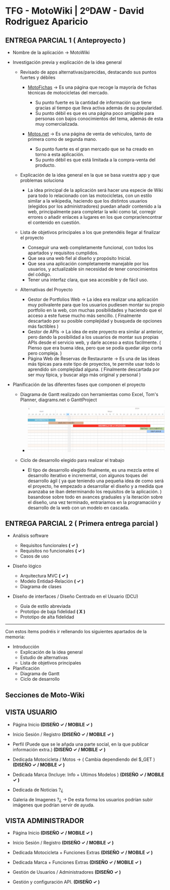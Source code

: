 
# TFG - MotoWiki | 2ºDAW - David Rodriguez Aparicio


## ENTREGA PARCIAL 1 ( Anteproyecto )

- Nombre de la aplicación -> MotoWiki
  
- Investigación previa y explicación de la idea general
    
    - Revisado de apps alternativas/parecidas, destacando sus puntos fuertes y débiles
        -  [MotoFichas](https://www.motofichas.com/) -> Es una página que recoge la mayoría de fichas técnicas de motocicletas del mercado.
           - Su punto fuerte es la cantidad de información que tiene gracias al tiempo que lleva activa además de su popularidad.
           - Su punto débil es que es una página poco amigable para personas con bajos conocimientos del tema, además de esta muy comercializada.

        -  [Motos.net](https://motos.coches.net/) -> Es una página de venta de vehiculos, tanto de primera como de segunda mano.
           -  Su punto fuerte es el gran mercado que se ha creado en torno a esta aplicación.
           -  Su punto débil es que está limitada a la compra-venta del producto.
    
    - Explicación de la idea general en la que se basa vuestra app y que problemas soluciona
        -  La idea principal de la aplicación  será hacer una especie de Wiki para todo lo relacionado con las motocicletas, con un estilo similar a la wikipedia, haciendo que los distintos usuarios (elegidos por los administradores) puedan añadir contenido a la web, principalmente para completar la wiki como tal, corregir errores o añadir enlaces a lugares en los que comprar/encontrar el contenido en cuestión.
    
    
    - Lista de objetivos principales a los que pretendéis llegar al finalizar el proyecto
        - Conseguir una web completamente funcional, con todos los apartados y requisitos cumplidos.
        - Que sea una web fiel al diseño y propósito Inicial.
        - Que sea una aplicación completamente manejable por los usuarios, y actualizable sin necesidad de tener conocimientos del código.
        - Tener una interfaz clara, que sea accesible y de fácil uso.
  
    - Alternativas del Proyecto
      - Gestor de Portfolios Web -> La idea era realizar una aplicación muy polivalente para que los usuarios pudiesen montar su propio portfolio en la web, con muchas posibilidades y haciendo que el acceso a este fuese mucho más sencillo. ( Finalmente descartado por su posible complejidad y busqueda de opciones más factibles )
      - Gestor de APIs -> La idea de este proyecto era similar al anterior, pero dando la posibilidad a los usuarios de montar sus propias APIs desde el servicio web, y darle acceso a estos facilmente. ( Pienso que era buena idea, pero que se podía quedar algo corta pero compleja. )
      - Página Web de Reservas de Restaurante -> Es una de las ideas más típicas para este tipo de proyectos, te permite usar todo lo aprendido sin complejidad alguna. ( Finalmente descartada por ser muy típica, y buscar algo más original y personal )
  

- Planificación de las diferentes fases que componen el proyecto
    - Diagrama de Gantt realizado con herramientas como Excel, Tom's Planner, diagrams.net o GanttProject
        - ![diagramaGant](./Planificacion/Diagrama%20Gant.png)
    
    - Ciclo de desarrollo elegido para realizar el trabajo
        - El tipo de desarrollo elegido finalmente, es una mezcla entre el desarrollo iterativo e incremental, con algunos toques del desarrollo ágil ( ya que teniendo una pequeña idea de como será el proyecto, he empezado a desarrollar el diseño y a medida que avanzaba se iban determinando los requisitos de la aplicación. ) basandose sobre todo en avances graduales y la iteración sobre el diseño, una vez terminado, entrariamos en la programación y desarrollo de la web con un modelo en cascada.
  
    
  

## ENTREGA PARCIAL 2 ( Primera entrega parcial )

- Análisis software
    - Requisitos funcionales  **( ✓ )**
    - Requisitos no funcionales **( ✓ )**
    - Casos de uso
  

- Diseño lógico
    - Arquitectura MVC **( ✓ )**
    - Modelo Entidad-Relación **( ✓ )**
    - Diagrama de clases
  
  
- Diseño de interfaces / Diseño Centrado en el Usuario (DCU)
    - Guía de estilo abreviada
    - Prototipo de baja fidelidad **( X )**
    - Prototipo de alta fidelidad 


-------------------------------------------------------------------------------

Con estos ítems podréis ir rellenando los siguientes apartados de la memoria:
- Introducción
    - Explicación de la idea general
    - Estudio de alternativas
    - Lista de objetivos principales
- Planificación
    - Diagrama de Gantt
    - Ciclo de desarrollo




  




## Secciones de Moto-Wiki

## VISTA USUARIO

- Página Inicio  **(DISEÑO ✓ / MOBILE ✓ )**

- Inicio Sesión / Registro **(DISEÑO ✓ / MOBILE ✓ )**

- Perfil (Puede que se le añada una parte social, en la que publicar información extra.) **(DISEÑO ✓ / MOBILE ✓ )**

- Dedicada Motocicleta / Motos -> ( Cambia dependiendo del $_GET ) **(DISEÑO ✓ / MOBILE ✓ )**

- Dedicada Marca (Incluye: Info + Ultimos Modelos ) **(DISEÑO ✓ / MOBILE ✓ )**
  
- Dedicada de Noticias ?¿
  
- Galeria de Imagenes ?¿ -> De esta forma los usuarios podrían subir imágenes que podrían servir de ayuda.

<!-- Habra mucho juego con las consultas SQL para las busquedas. -->

## VISTA ADMINISTRADOR

- Página Inicio **(DISEÑO ✓ / MOBILE ✓ )**

- Inicio Sesión / Registro  **(DISEÑO ✓ / MOBILE ✓ )**

- Dedicada Motocicleta + Funciones Extras  **(DISEÑO ✓ / MOBILE ✓ )**
  
- Dedicada Marca + Funciones Extras  **(DISEÑO ✓ / MOBILE ✓ )**

- Gestión de Usuarios / Administradores  **(DISEÑO ✓ )**

- Gestión y configuración API.  **(DISEÑO ✓  )**

<!-- FALTA RETOCAR Y DAR ÚLTIMOS DETALLES AL DISEÑO -->